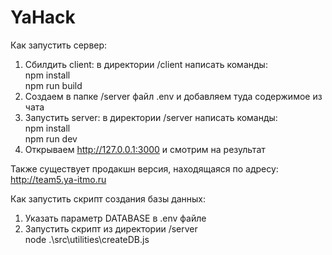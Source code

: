# YaHack

Как запустить сервер:
1. Сбилдить client: в директории /client написать команды:  
    npm install  
    npm run build
2. Создаем в папке /server файл .env и добавляем туда содержимое из чата
3. Запустить server: в директории /server написать команды:  
    npm install  
    npm run dev
4. Открываем http://127.0.0.1:3000 и смотрим на результат

Также существует продакшн версия, находящаяся по адресу: http://team5.ya-itmo.ru

Как запустить скрипт создания базы данных:
1. Указать параметр DATABASE в .env файле
2. Запустить скрипт из директории /server  
  node .\src\utilities\createDB.js